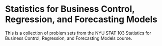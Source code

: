 Statistics for Business Control, Regression, and Forecasting Models
===================================================================

This is a collection of problem sets from the NYU STAT 103 Statistics for Business Control, Regression, and Forecasting Models course. 
